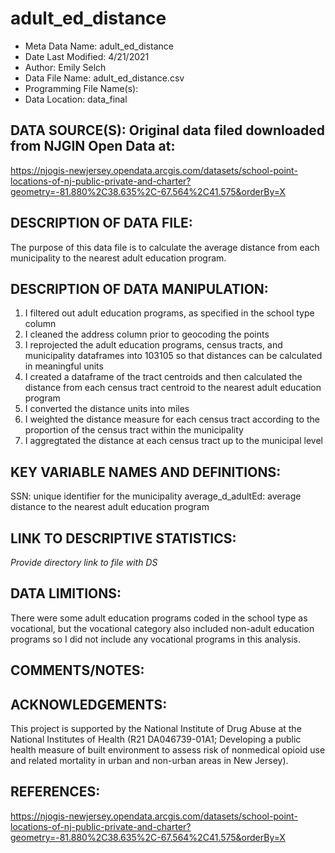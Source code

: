 
# adult_ed_distance

- Meta Data Name: adult_ed_distance
- Date Last Modified: 4/21/2021
- Author: Emily Selch
- Data File Name: adult_ed_distance.csv
- Programming File Name(s): 
- Data Location: data_final

## DATA SOURCE(S): Original data filed downloaded from NJGIN Open Data at:
https://njogis-newjersey.opendata.arcgis.com/datasets/school-point-locations-of-nj-public-private-and-charter?geometry=-81.880%2C38.635%2C-67.564%2C41.575&orderBy=X


## DESCRIPTION OF DATA FILE: 
The purpose of this data file is to calculate the average distance from each municipality to the nearest adult education program. 

## DESCRIPTION OF DATA MANIPULATION:
1) I filtered out adult education programs, as specified in the school type column
2) I  cleaned the address column prior to geocoding the points
3) I reprojected the adult education programs, census tracts, and municipality dataframes into 103105 so that distances can be calculated in meaningful units
4) I created a dataframe of the tract centroids and then calculated the distance from each census tract centroid to the nearest adult education program
5) I converted the distance units into miles
6) I weighted the distance measure for each census tract according to the proportion of the census tract within the municipality
7) I aggregtated the distance at each census tract up to the municipal level 

## KEY VARIABLE NAMES AND DEFINITIONS:

SSN: unique identifier for the municipality
average_d_adultEd: average distance to the nearest adult education program

## LINK TO DESCRIPTIVE STATISTICS:
*Provide directory link to file with DS*

## DATA LIMITIONS:
There were some adult education programs coded in the school type as vocational, but the vocational category
also included non-adult education programs so I did not include any vocational programs in this analysis.  

## COMMENTS/NOTES:  

## ACKNOWLEDGEMENTS:  
This project is supported by the National Institute of Drug Abuse at the National Institutes of Health (R21 DA046739-01A1; Developing a public health measure of built environment to assess risk of nonmedical opioid use and related mortality in urban and non-urban areas in New Jersey). 

## REFERENCES:
https://njogis-newjersey.opendata.arcgis.com/datasets/school-point-locations-of-nj-public-private-and-charter?geometry=-81.880%2C38.635%2C-67.564%2C41.575&orderBy=X

